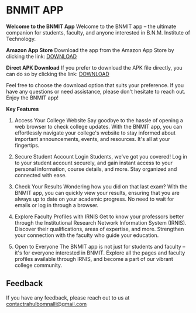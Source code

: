 
# BNMIT APP

**Welcome to the BNMIT App**
Welcome to the BNMIT app – the ultimate companion for students, faculty, and anyone interested in B.N.M. Institute of Technology.

**Amazon App Store**
Download the app from the Amazon App Store by clicking the link:
[DOWNLOAD](https://www.amazon.com/gp/product/B0CKSWSR7W)

**Direct APK Download**
If you prefer to download the APK file directly, you can do so by clicking the link:
[DOWNLOAD](https://drive.google.com/file/d/19SP6TBkSYpZXts_OpYzKeVZUUJBGHQGw/view?usp=sharing)

Feel free to choose the download option that suits your preference. If you have any questions or need assistance, please don't hesitate to reach out. Enjoy the BNMIT app!


**Key Features**
1. Access Your College Website
Say goodbye to the hassle of opening a web browser to check college updates. With the BNMIT app, you can effortlessly navigate your college's website to stay informed about important announcements, events, and resources. It's all at your fingertips.

2. Secure Student Account Login
Students, we've got you covered! Log in to your student account securely, and gain instant access to your personal information, course details, and more. Stay organized and connected with ease.

3. Check Your Results
Wondering how you did on that last exam? With the BNMIT app, you can quickly view your results, ensuring that you are always up to date on your academic progress. No need to wait for emails or log in through a browser.

4. Explore Faculty Profiles with IRNIS
Get to know your professors better through the Institutional Research Network Information System (IRNIS). Discover their qualifications, areas of expertise, and more. Strengthen your connection with the faculty who guide your education.

5. Open to Everyone
The BNMIT app is not just for students and faculty – it's for everyone interested in BNMIT. Explore all the pages and faculty profiles available through IRNIS, and become a part of our vibrant college community.

## Feedback

If you have any feedback, please reach out to us at contactrahulbomnalli@gmail.com
